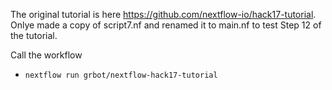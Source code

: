 The original tutorial is here https://github.com/nextflow-io/hack17-tutorial. Onlye made a copy of script7.nf and renamed it to main.nf to test Step 12 of the tutorial.

Call the workflow
* `nextflow run grbot/nextflow-hack17-tutorial`
